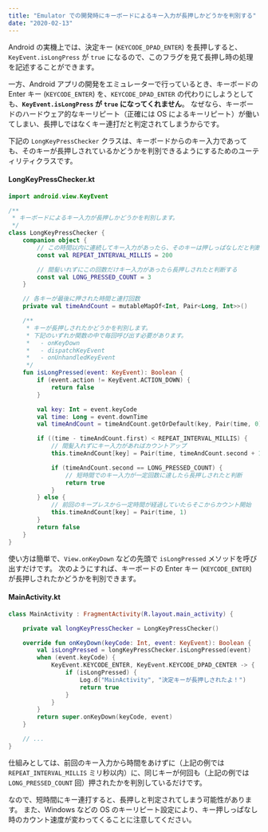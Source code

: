 ```yaml
---
title: "Emulator での開発時にキーボードによるキー入力が長押しかどうかを判別する"
date: "2020-02-13"
---
```


Android の実機上では、決定キー (`KEYCODE_DPAD_ENTER`) を長押しすると、`KeyEvent.isLongPress` が `true` になるので、このフラグを見て長押し時の処理を記述することができます。

一方、Android アプリの開発をエミュレーターで行っているとき、キーボードの Enter キー (`KEYCODE_ENTER`) を、`KEYCODE_DPAD_ENTER` の代わりにしようとしても、**`KeyEvent.isLongPress` が `true` になってくれません**。
なぜなら、キーボードのハードウェア的なキーリピート（正確には OS によるキーリピート）が働いてしまい、長押しではなくキー連打だと判定されてしまうからです。

下記の `LongKeyPressChecker` クラスは、キーボードからのキー入力であっても、そのキーが長押しされているかどうかを判別できるようにするためのユーティリティクラスです。

#### LongKeyPressChecker.kt

```kotlin
import android.view.KeyEvent

/**
 * キーボードによるキー入力が長押しかどうかを判別します。
 */
class LongKeyPressChecker {
    companion object {
        // この時間以内に連続してキー入力があったら、そのキーは押しっぱなしだと判断する
        const val REPEAT_INTERVAL_MILLIS = 200

        // 間髪いれずにこの回数だけキー入力があったら長押しされたと判断する
        const val LONG_PRESSED_COUNT = 3
    }

    // 各キーが最後に押された時間と連打回数
    private val timeAndCount = mutableMapOf<Int, Pair<Long, Int>>()

    /**
     * キーが長押しされたかどうかを判別します。
     * 下記のいずれか関数の中で毎回呼び出す必要があります。
     *   - onKeyDown
     *   - dispatchKeyEvent
     *   - onUnhandledKeyEvent
     */
    fun isLongPressed(event: KeyEvent): Boolean {
        if (event.action != KeyEvent.ACTION_DOWN) {
            return false
        }

        val key: Int = event.keyCode
        val time: Long = event.downTime
        val timeAndCount = timeAndCount.getOrDefault(key, Pair(time, 0))

        if ((time - timeAndCount.first) < REPEAT_INTERVAL_MILLIS) {
            // 間髪入れずにキー入力があればカウントアップ
            this.timeAndCount[key] = Pair(time, timeAndCount.second + 1)

            if (timeAndCount.second == LONG_PRESSED_COUNT) {
                // 短時間でのキー入力が一定回数に達したら長押しされたと判断
                return true
            }
        } else {
            // 前回のキープレスから一定時間が経過していたらそこからカウント開始
            this.timeAndCount[key] = Pair(time, 1)
        }
        return false
    }
}
```

使い方は簡単で、`View.onKeyDown` などの先頭で `isLongPressed` メソッドを呼び出すだけです。
次のようにすれば、キーボードの Enter キー (`KEYCODE_ENTER`) が長押しされたかどうかを判別できます。

#### MainActivity.kt

```kotlin
class MainActivity : FragmentActivity(R.layout.main_activity) {

    private val longKeyPressChecker = LongKeyPressChecker()

    override fun onKeyDown(keyCode: Int, event: KeyEvent): Boolean {
        val isLongPressed = longKeyPressChecker.isLongPressed(event)
        when (event.keyCode) {
            KeyEvent.KEYCODE_ENTER, KeyEvent.KEYCODE_DPAD_CENTER -> {
                if (isLongPressed) {
                    Log.d("MainActivity", "決定キーが長押しされたよ！")
                    return true
                }
            }
        }
        return super.onKeyDown(keyCode, event)
    }

    // ...
}
```

仕組みとしては、前回のキー入力から時間をあけずに（上記の例では `REPEAT_INTERVAL_MILLIS` ミリ秒以内）に、同じキーが何回も（上記の例では `LONG_PRESSED_COUNT` 回）押されたかを判別しているだけです。

なので、短時間にキー連打すると、長押しと判定されてしまう可能性があります。
また、Windows などの OS のキーリピート設定により、キー押しっぱなし時のカウント速度が変わってくることに注意してください。

